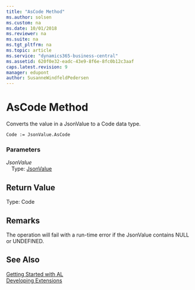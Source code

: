 ```yaml
---
title: "AsCode Method"
ms.author: solsen
ms.custom: na
ms.date: 10/01/2018
ms.reviewer: na
ms.suite: na
ms.tgt_pltfrm: na
ms.topic: article
ms.service: "dynamics365-business-central"
ms.assetid: 620f0e32-eadc-43e9-8f6e-8fc0b12c3aaf
caps.latest.revision: 9
manager: edupont
author: SusanneWindfeldPedersen
---
```


 

# AsCode Method

Converts the value in a JsonValue to a Code data type.

```
Code := JsonValue.AsCode
```

### Parameters
*JsonValue*  
&emsp;Type: [JsonValue](jsonvalue-class.md)

## Return Value
Type: Code

## Remarks
The operation will fail with a run-time error if the JsonValue contains NULL or UNDEFINED.

## See Also
[Getting Started with AL](../devenv-get-started.md)  
[Developing Extensions](../devenv-dev-overview.md)
